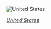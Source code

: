 
![United States](https://www.gstatic.com/prettyearth/assets/full/6102.jpg)

*[United States](https://www.google.com/maps/@21.087449,-157.171762,16z/data=!3m1!1e3)*
